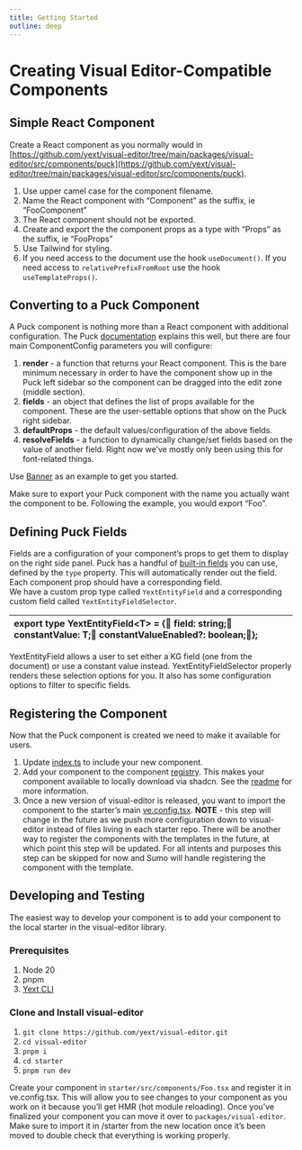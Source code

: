 ```yaml
---
title: Getting Started
outline: deep
---
```


# Creating Visual Editor-Compatible Components

## Simple React Component

Create a React component as you normally would in [https://github.com/yext/visual-editor/tree/main/packages/visual-editor/src/components/puck](https://github.com/yext/visual-editor/tree/main/packages/visual-editor/src/components/puck).

1. Use upper camel case for the component filename.
2. Name the React component with “Component” as the suffix, ie “FooComponent”
3. The React component should not be exported.
4. Create and export the the component props as a type with “Props” as the suffix, ie “FooProps”
5. Use Tailwind for styling.
6. If you need access to the document use the hook `useDocument()`. If you need access to `relativePrefixFromRoot` use the hook `useTemplateProps()`.

## Converting to a Puck Component

A Puck component is nothing more than a React component with additional configuration. The Puck [documentation](https://puckeditor.com/docs/api-reference/configuration/component-config) explains this well, but there are four main ComponentConfig parameters you will configure:

1. **render** \- a function that returns your React component. This is the bare minimum necessary in order to have the component show up in the Puck left sidebar so the component can be dragged into the edit zone (middle section).
2. **fields** \- an object that defines the list of props available for the component. These are the user-settable options that show on the Puck right sidebar.
3. **defaultProps** \- the default values/configuration of the above fields.
4. **resolveFields** \- a function to dynamically change/set fields based on the value of another field. Right now we’ve mostly only been using this for font-related things.

Use [Banner](https://github.com/yext/visual-editor/blob/main/packages/visual-editor/src/components/puck/Banner.tsx) as an example to get you started.

Make sure to export your Puck component with the name you actually want the component to be. Following the example, you would export “Foo”.

## Defining Puck Fields

Fields are a configuration of your component’s props to get them to display on the right side panel. Puck has a handful of [built-in fields](https://puckeditor.com/docs/api-reference/fields) you can use, defined by the `type` property. This will automatically render out the field. Each component prop should have a corresponding field.  
We have a custom prop type called `YextEntityField` and a corresponding custom field called `YextEntityFieldSelector`.

| export type YextEntityField\<T\> \= { field: string; constantValue: T; constantValueEnabled?: boolean;}; |
| :------------------------------------------------------------------------------------------------------- |

YextEntityField allows a user to set either a KG field (one from the document) or use a constant value instead. YextEntityFieldSelector properly renders these selection options for you. It also has some configuration options to filter to specific fields.

## Registering the Component

Now that the Puck component is created we need to make it available for users.

1. Update [index.ts](https://github.com/yext/visual-editor/blob/main/packages/visual-editor/src/components/puck/index.ts) to include your new component.
2. Add your component to the component [registry](https://github.com/yext/visual-editor/blob/main/packages/visual-editor/src/components/puck/registry/components.ts). This makes your component available to locally download via shadcn. See the [readme](https://github.com/yext/visual-editor/blob/main/packages/visual-editor/src/components/puck/registry/README.md) for more information.
3. Once a new version of visual-editor is released, you want to import the component to the starter’s main [ve.config.tsx](https://github.com/YextSolutions/pages-visual-editor-starter/blob/main/src/ve.config.tsx#L77). **NOTE** \- this step will change in the future as we push more configuration down to visual-editor instead of files living in each starter repo. There will be another way to register the components with the templates in the future, at which point this step will be updated. For all intents and purposes this step can be skipped for now and Sumo will handle registering the component with the template.

## Developing and Testing

The easiest way to develop your component is to add your component to the local starter in the visual-editor library.

### Prerequisites

1. Node 20
2. pnpm
3. [Yext CLI](https://hitchhikers.yext.com/guides/cli-getting-started-resources/01-install-cli/)

### Clone and Install visual-editor

1. `git clone https://github.com/yext/visual-editor.git`
2. `cd visual-editor`
3. `pnpm i`
4. `cd starter`
5. `pnpm run dev`

Create your component in `starter/src/components/Foo.tsx` and register it in ve.config.tsx. This will allow you to see changes to your component as you work on it because you’ll get HMR (hot module reloading). Once you’ve finalized your component you can move it over to `packages/visual-editor`. Make sure to import it in /starter from the new location once it’s been moved to double check that everything is working properly.
